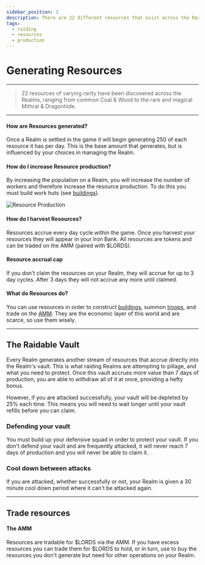 ```yaml
---
sidebar_position: 3
description: There are 22 different resources that exist across the Realms.
tags:
  - raiding
  - resources
  - production
---
```


# Generating Resources
---

> 22 resources of varying rarity have been discovered across the Realms, ranging from common Coal & Wood to the rare and magical Mithral & Dragonhide. 




---

#### How are Resources generated?

Once a Realm is settled in the game it will begin generating 250 of each resource it has per day. This is the base amount that generates, but is influenced by your choices in managing the Realm.


#### How do I increase Resource production?

By increasing the population on a Realm, you will increase the number of workers and therefore increase the resource production. To do this you must build work huts (see [buildings](./buildings#economic)). 

![Resource Production](/img/game/resource-production.png)

#### How do I harvest Resources?

Resources accrue every day cycle within the game. Once you harvest your resources they will appear in your Iron Bank. All resources are tokens and can be traded on the AMM (paired with $LORDS).

#### Resource accrual cap

If you don't claim the resources on your Realm, they will accrue for up to 3 day cycles. After 3 days they will not accrue any more until claimed. 

#### What do Resources do?

You can use resources in order to construct [buildings](./buildings#economic), summon [troops](./troops-squads), and trade on the [AMM](/docs/economics/resource-amm). They are the economic layer of this world and are scarce, so use them wisely.


---

## The Raidable Vault

Every Realm generates another stream of resources that accrue directly into the Realm's vault. This is what raiding Realms are attempting to pillage, and what you need to protect. Once this vault accrues more value than 7 days of production, you are able to withdraw all of it at once, providing a hefty bonus. 

However, if you are attacked successfully, your vault will be depleted by 25% each time. This means you will need to wait longer until your vault refills before you can claim.

### Defending your vault

You must build up your defensive squad in order to protect your vault. If you don't defend your vault and are frequently attacked, it will never reach 7 days of production and you will never be able to claim it.

### Cool down between attacks

If you are attacked, whether successfully or not, your Realm is given a 30 minute cool down period where it can't be attacked again.

---

## Trade resources

#### The AMM

Resources are tradable for $LORDS via the AMM. If you have excess resources you can trade them for $LORDS to hold, or in turn, use to buy the resources you don't generate but need for other operations on your Realm.

